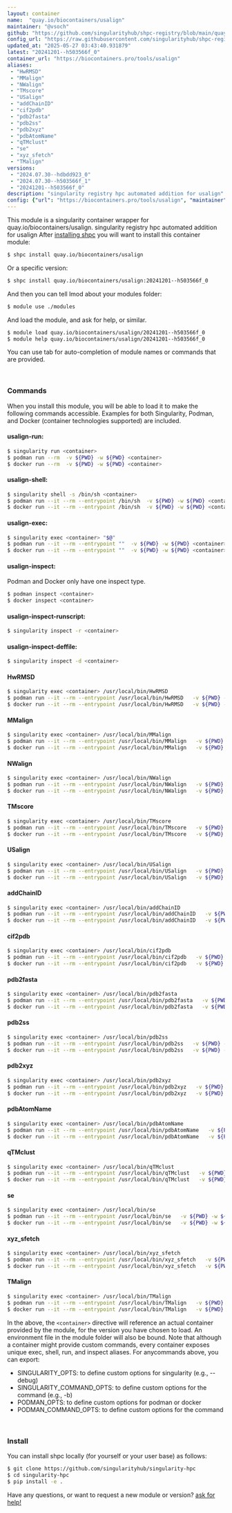 ```yaml
---
layout: container
name:  "quay.io/biocontainers/usalign"
maintainer: "@vsoch"
github: "https://github.com/singularityhub/shpc-registry/blob/main/quay.io/biocontainers/usalign/container.yaml"
config_url: "https://raw.githubusercontent.com/singularityhub/shpc-registry/main/quay.io/biocontainers/usalign/container.yaml"
updated_at: "2025-05-27 03:43:40.931879"
latest: "20241201--h503566f_0"
container_url: "https://biocontainers.pro/tools/usalign"
aliases:
 - "HwRMSD"
 - "MMalign"
 - "NWalign"
 - "TMscore"
 - "USalign"
 - "addChainID"
 - "cif2pdb"
 - "pdb2fasta"
 - "pdb2ss"
 - "pdb2xyz"
 - "pdbAtomName"
 - "qTMclust"
 - "se"
 - "xyz_sfetch"
 - "TMalign"
versions:
 - "2024.07.30--hdbdd923_0"
 - "2024.07.30--h503566f_1"
 - "20241201--h503566f_0"
description: "singularity registry hpc automated addition for usalign"
config: {"url": "https://biocontainers.pro/tools/usalign", "maintainer": "@vsoch", "description": "singularity registry hpc automated addition for usalign", "latest": {"20241201--h503566f_0": "sha256:29b6d834a8e6133bb9fd494cdb09694294a7e31ee145b6c9a4f13a8d7b705c31"}, "tags": {"2024.07.30--hdbdd923_0": "sha256:90044c7a56a01255d5ae2ef66833ff28c3916acff2ddbfe3c8ae02b8af6787f9", "2024.07.30--h503566f_1": "sha256:23c065da035f910286d66368f8f62b56c09f2ebf3a93d70209370a66133bac69", "20241201--h503566f_0": "sha256:29b6d834a8e6133bb9fd494cdb09694294a7e31ee145b6c9a4f13a8d7b705c31"}, "docker": "quay.io/biocontainers/usalign", "aliases": {"HwRMSD": "/usr/local/bin/HwRMSD", "MMalign": "/usr/local/bin/MMalign", "NWalign": "/usr/local/bin/NWalign", "TMscore": "/usr/local/bin/TMscore", "USalign": "/usr/local/bin/USalign", "addChainID": "/usr/local/bin/addChainID", "cif2pdb": "/usr/local/bin/cif2pdb", "pdb2fasta": "/usr/local/bin/pdb2fasta", "pdb2ss": "/usr/local/bin/pdb2ss", "pdb2xyz": "/usr/local/bin/pdb2xyz", "pdbAtomName": "/usr/local/bin/pdbAtomName", "qTMclust": "/usr/local/bin/qTMclust", "se": "/usr/local/bin/se", "xyz_sfetch": "/usr/local/bin/xyz_sfetch", "TMalign": "/usr/local/bin/TMalign"}}
---
```


This module is a singularity container wrapper for quay.io/biocontainers/usalign.
singularity registry hpc automated addition for usalign
After [installing shpc](#install) you will want to install this container module:


```bash
$ shpc install quay.io/biocontainers/usalign
```

Or a specific version:

```bash
$ shpc install quay.io/biocontainers/usalign:20241201--h503566f_0
```

And then you can tell lmod about your modules folder:

```bash
$ module use ./modules
```

And load the module, and ask for help, or similar.

```bash
$ module load quay.io/biocontainers/usalign/20241201--h503566f_0
$ module help quay.io/biocontainers/usalign/20241201--h503566f_0
```

You can use tab for auto-completion of module names or commands that are provided.

<br>

### Commands

When you install this module, you will be able to load it to make the following commands accessible.
Examples for both Singularity, Podman, and Docker (container technologies supported) are included.

#### usalign-run:

```bash
$ singularity run <container>
$ podman run --rm  -v ${PWD} -w ${PWD} <container>
$ docker run --rm  -v ${PWD} -w ${PWD} <container>
```

#### usalign-shell:

```bash
$ singularity shell -s /bin/sh <container>
$ podman run --it --rm --entrypoint /bin/sh  -v ${PWD} -w ${PWD} <container>
$ docker run --it --rm --entrypoint /bin/sh  -v ${PWD} -w ${PWD} <container>
```

#### usalign-exec:

```bash
$ singularity exec <container> "$@"
$ podman run --it --rm --entrypoint ""  -v ${PWD} -w ${PWD} <container> "$@"
$ docker run --it --rm --entrypoint ""  -v ${PWD} -w ${PWD} <container> "$@"
```

#### usalign-inspect:

Podman and Docker only have one inspect type.

```bash
$ podman inspect <container>
$ docker inspect <container>
```

#### usalign-inspect-runscript:

```bash
$ singularity inspect -r <container>
```

#### usalign-inspect-deffile:

```bash
$ singularity inspect -d <container>
```


#### HwRMSD

```bash
$ singularity exec <container> /usr/local/bin/HwRMSD
$ podman run --it --rm --entrypoint /usr/local/bin/HwRMSD   -v ${PWD} -w ${PWD} <container> -c " $@"
$ docker run --it --rm --entrypoint /usr/local/bin/HwRMSD   -v ${PWD} -w ${PWD} <container> -c " $@"
```


#### MMalign

```bash
$ singularity exec <container> /usr/local/bin/MMalign
$ podman run --it --rm --entrypoint /usr/local/bin/MMalign   -v ${PWD} -w ${PWD} <container> -c " $@"
$ docker run --it --rm --entrypoint /usr/local/bin/MMalign   -v ${PWD} -w ${PWD} <container> -c " $@"
```


#### NWalign

```bash
$ singularity exec <container> /usr/local/bin/NWalign
$ podman run --it --rm --entrypoint /usr/local/bin/NWalign   -v ${PWD} -w ${PWD} <container> -c " $@"
$ docker run --it --rm --entrypoint /usr/local/bin/NWalign   -v ${PWD} -w ${PWD} <container> -c " $@"
```


#### TMscore

```bash
$ singularity exec <container> /usr/local/bin/TMscore
$ podman run --it --rm --entrypoint /usr/local/bin/TMscore   -v ${PWD} -w ${PWD} <container> -c " $@"
$ docker run --it --rm --entrypoint /usr/local/bin/TMscore   -v ${PWD} -w ${PWD} <container> -c " $@"
```


#### USalign

```bash
$ singularity exec <container> /usr/local/bin/USalign
$ podman run --it --rm --entrypoint /usr/local/bin/USalign   -v ${PWD} -w ${PWD} <container> -c " $@"
$ docker run --it --rm --entrypoint /usr/local/bin/USalign   -v ${PWD} -w ${PWD} <container> -c " $@"
```


#### addChainID

```bash
$ singularity exec <container> /usr/local/bin/addChainID
$ podman run --it --rm --entrypoint /usr/local/bin/addChainID   -v ${PWD} -w ${PWD} <container> -c " $@"
$ docker run --it --rm --entrypoint /usr/local/bin/addChainID   -v ${PWD} -w ${PWD} <container> -c " $@"
```


#### cif2pdb

```bash
$ singularity exec <container> /usr/local/bin/cif2pdb
$ podman run --it --rm --entrypoint /usr/local/bin/cif2pdb   -v ${PWD} -w ${PWD} <container> -c " $@"
$ docker run --it --rm --entrypoint /usr/local/bin/cif2pdb   -v ${PWD} -w ${PWD} <container> -c " $@"
```


#### pdb2fasta

```bash
$ singularity exec <container> /usr/local/bin/pdb2fasta
$ podman run --it --rm --entrypoint /usr/local/bin/pdb2fasta   -v ${PWD} -w ${PWD} <container> -c " $@"
$ docker run --it --rm --entrypoint /usr/local/bin/pdb2fasta   -v ${PWD} -w ${PWD} <container> -c " $@"
```


#### pdb2ss

```bash
$ singularity exec <container> /usr/local/bin/pdb2ss
$ podman run --it --rm --entrypoint /usr/local/bin/pdb2ss   -v ${PWD} -w ${PWD} <container> -c " $@"
$ docker run --it --rm --entrypoint /usr/local/bin/pdb2ss   -v ${PWD} -w ${PWD} <container> -c " $@"
```


#### pdb2xyz

```bash
$ singularity exec <container> /usr/local/bin/pdb2xyz
$ podman run --it --rm --entrypoint /usr/local/bin/pdb2xyz   -v ${PWD} -w ${PWD} <container> -c " $@"
$ docker run --it --rm --entrypoint /usr/local/bin/pdb2xyz   -v ${PWD} -w ${PWD} <container> -c " $@"
```


#### pdbAtomName

```bash
$ singularity exec <container> /usr/local/bin/pdbAtomName
$ podman run --it --rm --entrypoint /usr/local/bin/pdbAtomName   -v ${PWD} -w ${PWD} <container> -c " $@"
$ docker run --it --rm --entrypoint /usr/local/bin/pdbAtomName   -v ${PWD} -w ${PWD} <container> -c " $@"
```


#### qTMclust

```bash
$ singularity exec <container> /usr/local/bin/qTMclust
$ podman run --it --rm --entrypoint /usr/local/bin/qTMclust   -v ${PWD} -w ${PWD} <container> -c " $@"
$ docker run --it --rm --entrypoint /usr/local/bin/qTMclust   -v ${PWD} -w ${PWD} <container> -c " $@"
```


#### se

```bash
$ singularity exec <container> /usr/local/bin/se
$ podman run --it --rm --entrypoint /usr/local/bin/se   -v ${PWD} -w ${PWD} <container> -c " $@"
$ docker run --it --rm --entrypoint /usr/local/bin/se   -v ${PWD} -w ${PWD} <container> -c " $@"
```


#### xyz_sfetch

```bash
$ singularity exec <container> /usr/local/bin/xyz_sfetch
$ podman run --it --rm --entrypoint /usr/local/bin/xyz_sfetch   -v ${PWD} -w ${PWD} <container> -c " $@"
$ docker run --it --rm --entrypoint /usr/local/bin/xyz_sfetch   -v ${PWD} -w ${PWD} <container> -c " $@"
```


#### TMalign

```bash
$ singularity exec <container> /usr/local/bin/TMalign
$ podman run --it --rm --entrypoint /usr/local/bin/TMalign   -v ${PWD} -w ${PWD} <container> -c " $@"
$ docker run --it --rm --entrypoint /usr/local/bin/TMalign   -v ${PWD} -w ${PWD} <container> -c " $@"
```



In the above, the `<container>` directive will reference an actual container provided
by the module, for the version you have chosen to load. An environment file in the
module folder will also be bound. Note that although a container
might provide custom commands, every container exposes unique exec, shell, run, and
inspect aliases. For anycommands above, you can export:

 - SINGULARITY_OPTS: to define custom options for singularity (e.g., --debug)
 - SINGULARITY_COMMAND_OPTS: to define custom options for the command (e.g., -b)
 - PODMAN_OPTS: to define custom options for podman or docker
 - PODMAN_COMMAND_OPTS: to define custom options for the command

<br>

### Install

You can install shpc locally (for yourself or your user base) as follows:

```bash
$ git clone https://github.com/singularityhub/singularity-hpc
$ cd singularity-hpc
$ pip install -e .
```

Have any questions, or want to request a new module or version? [ask for help!](https://github.com/singularityhub/singularity-hpc/issues)